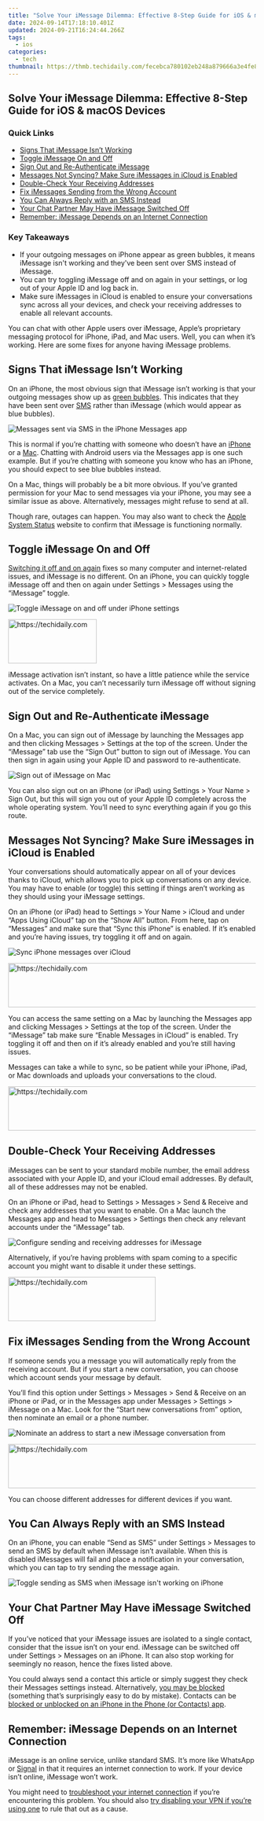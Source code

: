 ```yaml
---
title: "Solve Your iMessage Dilemma: Effective 8-Step Guide for iOS & macOS Devices"
date: 2024-09-14T17:18:10.401Z
updated: 2024-09-21T16:24:44.266Z
tags:
  - ios
categories:
  - tech
thumbnail: https://thmb.techidaily.com/fecebca780102eb248a879666a3e4fe860316aff4213c58165eb8b500d82b1f1.jpg
---
```


## Solve Your iMessage Dilemma: Effective 8-Step Guide for iOS & macOS Devices

### Quick Links

* [Signs That iMessage Isn’t Working](https://blog-min.techidaily.com/how-to-fix-corrupt-video-files-of-reno-10-proplus-5g-using-video-repair-utility-by-stellar-video-repair-mobile-video-repair/)
* [Toggle iMessage On and Off](https://android-unlock.techidaily.com/how-to-unlock-vivo-s17-pro-pattern-lock-if-forgotten-6-ways-by-drfone-android/)
* [Sign Out and Re-Authenticate iMessage](https://on-screen-recording.techidaily.com/record-internal-audio-in-android-without-root-4-ways-for-2024/)
* [Messages Not Syncing? Make Sure iMessages in iCloud is Enabled](https://youtube-help.techidaily.com/in-2024-ideal-changing-voices-for-online-influencers/)
* [Double-Check Your Receiving Addresses](https://facebook-videos.techidaily.com/in-2024-streamline-access-top-strategies-for-recent-fb-video-tracks/)
* [Fix iMessages Sending from the Wrong Account](https://facebook-clips.techidaily.com/2024-approved-vidharvest-instagram-live-fb/)
* [You Can Always Reply with an SMS Instead](https://fox-hovers.techidaily.com/updated-2024-approved-the-ultimate-list-10-best-date-counting-clocks-androidios/)
* [Your Chat Partner May Have iMessage Switched Off](https://facebook-video-share.techidaily.com/new-2024-approved-elevate-your-youtube-traffic-best-hash-tactics-explained/)
* [Remember: iMessage Depends on an Internet Connection](https://buynow-tips.techidaily.com/how-the-netgear-nighthawk-ax8-mesh-range-extender-shapes-up-in-the-era-of-wi-fi-6-an-essential-review/)

### Key Takeaways

* If your outgoing messages on iPhone appear as green bubbles, it means iMessage isn't working and they've been sent over SMS instead of iMessage.
* You can try toggling iMessage off and on again in your settings, or log out of your Apple ID and log back in.
* Make sure iMessages in iCloud is enabled to ensure your conversations sync across all your devices, and check your receiving addresses to enable all relevant accounts.

 You can chat with other Apple users over iMessage, Apple’s proprietary messaging protocol for iPhone, iPad, and Mac users. Well, you can when it’s working. Here are some fixes for anyone having iMessage problems.

##  Signs That iMessage Isn’t Working

 On an iPhone, the most obvious sign that iMessage isn’t working is that your outgoing messages show up as [green bubbles](https://fake-location.techidaily.com/is-pgsharp-legal-when-you-are-playing-pokemon-on-realme-12plus-5g-drfone-by-drfone-virtual-android/). This indicates that they have been sent over [SMS](https://network-issues.techidaily.com/nvidia-patch-rtx210-win11-driver-update/) rather than iMessage (which would appear as blue bubbles).

![Messages sent via SMS in the iPhone Messages app](https://static1.howtogeekimages.com/wordpress/wp-content/uploads/2023/07/green_bubbles.jpg) 

 This is normal if you’re chatting with someone who doesn’t have an [iPhone](https://vimeo-videos.techidaily.com/in-2024-quick-vimeo-transformation-tips-easy-to-create-gifs/) or a [Mac](https://techno-recovery.techidaily.com/cat5-or-cat6-choosing-the-right-ethernet-cable-for-your-network-needs/). Chatting with Android users via the Messages app is one such example. But if you’re chatting with someone you know who has an iPhone, you should expect to see blue bubbles instead.

 On a Mac, things will probably be a bit more obvious. If you’ve granted permission for your Mac to send messages via your iPhone, you may see a similar issue as above. Alternatively, messages might refuse to send at all.

 Though rare, outages can happen. You may also want to check the [Apple System Status](https://www.apple.com/au/support/systemstatus/) website to confirm that iMessage is functioning normally.

##  Toggle iMessage On and Off

[Switching it off and on again](https://fox-helps.techidaily.com/new-drone-racers-manual-fundamentals-to-high-scores-and-best-drones/) fixes so many computer and internet-related issues, and iMessage is no different. On an iPhone, you can quickly toggle iMessage off and then on again under Settings > Messages using the “iMessage” toggle.

![Toggle iMessage on and off under iPhone settings](https://static1.howtogeekimages.com/wordpress/wp-content/uploads/2023/07/toggle_imessage.jpg) 

<!-- affiliate ads begin -->
<a href="https://aligracehair.sjv.io/c/5597632/2135367/19272" target="_top" id="2135367">
  <img src="//a.impactradius-go.com/display-ad/19272-2135367" border="0" alt="https://techidaily.com" width="180" height="90"/>
</a>
<img height="0" width="0" src="https://aligracehair.sjv.io/i/5597632/2135367/19272" style="position:absolute;visibility:hidden;" border="0" />
<!-- affiliate ads end -->

 iMessage activation isn’t instant, so have a little patience while the service activates. On a Mac, you can’t necessarily turn iMessage off without signing out of the service completely.

##  Sign Out and Re-Authenticate iMessage

 On a Mac, you can sign out of iMessage by launching the Messages app and then clicking Messages > Settings at the top of the screen. Under the “iMessage” tab use the “Sign Out” button to sign out of iMessage. You can then sign in again using your Apple ID and password to re-authenticate.

![Sign out of iMessage on Mac](https://static1.howtogeekimages.com/wordpress/wp-content/uploads/2023/07/sign_out_imessage_mac.png) 

 You can also sign out on an iPhone (or iPad) using Settings > Your Name > Sign Out, but this will sign you out of your Apple ID completely across the whole operating system. You’ll need to sync everything again if you go this route.

##  Messages Not Syncing? Make Sure iMessages in iCloud is Enabled

 Your conversations should automatically appear on all of your devices thanks to iCloud, which allows you to pick up conversations on any device. You may have to enable (or toggle) this setting if things aren’t working as they should using your iMessage settings.

 On an iPhone (or iPad) head to Settings > Your Name > iCloud and under “Apps Using iCloud” tap on the “Show All” button. From here, tap on “Messages” and make sure that “Sync this iPhone” is enabled. If it’s enabled and you’re having issues, try toggling it off and on again.

![Sync iPhone messages over iCloud](https://static1.howtogeekimages.com/wordpress/wp-content/uploads/2023/07/sync_iphone_messages.jpg) 

<!-- affiliate ads begin -->
<a href="https://appsumo.8odi.net/c/5597632/2082542/7443" target="_top" id="2082542">
  <img src="//a.impactradius-go.com/display-ad/7443-2082542" border="0" alt="https://techidaily.com" width="728" height="90"/>
</a>
<img height="0" width="0" src="https://appsumo.8odi.net/i/5597632/2082542/7443" style="position:absolute;visibility:hidden;" border="0" />
<!-- affiliate ads end -->

 You can access the same setting on a Mac by launching the Messages app and clicking Messages > Settings at the top of the screen. Under the “iMessage” tab make sure “Enable Messages in iCloud” is enabled. Try toggling it off and then on if it’s already enabled and you’re still having issues.

 Messages can take a while to sync, so be patient while your iPhone, iPad, or Mac downloads and uploads your conversations to the cloud.

<!-- affiliate ads begin -->
<a href="https://appsumo.8odi.net/c/5597632/2123733/7443" target="_top" id="2123733">
  <img src="//a.impactradius-go.com/display-ad/7443-2123733" border="0" alt="https://techidaily.com" width="728" height="90"/>
</a>
<img height="0" width="0" src="https://appsumo.8odi.net/i/5597632/2123733/7443" style="position:absolute;visibility:hidden;" border="0" />
<!-- affiliate ads end -->

##  Double-Check Your Receiving Addresses

 iMessages can be sent to your standard mobile number, the email address associated with your Apple ID, and your iCloud email addresses. By default, all of these addresses may not be enabled.

 On an iPhone or iPad, head to Settings > Messages > Send & Receive and check any addresses that you want to enable. On a Mac launch the Messages app and head to Messages > Settings then check any relevant accounts under the “iMessage” tab.

![Configure sending and receiving addresses for iMessage](https://static1.howtogeekimages.com/wordpress/wp-content/uploads/2023/07/receive_reply_from.jpg) 

 Alternatively, if you’re having problems with spam coming to a specific account you might want to disable it under these settings.

<!-- affiliate ads begin -->
<a href="https://aligracehair.sjv.io/c/5597632/2135413/19272" target="_top" id="2135413">
  <img src="//a.impactradius-go.com/display-ad/19272-2135413" border="0" alt="https://techidaily.com" width="300" height="90"/>
</a>
<img height="0" width="0" src="https://aligracehair.sjv.io/i/5597632/2135413/19272" style="position:absolute;visibility:hidden;" border="0" />
<!-- affiliate ads end -->

##  Fix iMessages Sending from the Wrong Account

 If someone sends you a message you will automatically reply from the receiving account. But if you start a new conversation, you can choose which account sends your message by default.

 You’ll find this option under Settings > Messages > Send & Receive on an iPhone or iPad, or in the Messages app under Messages > Settings > iMessage on a Mac. Look for the “Start new conversations from” option, then nominate an email or a phone number.

![Nominate an address to start a new iMessage conversation from](https://static1.howtogeekimages.com/wordpress/wp-content/uploads/2023/07/start_convo_from.png) 

<!-- affiliate ads begin -->
<a href="https://appsumo.8odi.net/c/5597632/2100526/7443" target="_top" id="2100526">
  <img src="//a.impactradius-go.com/display-ad/7443-2100526" border="0" alt="https://techidaily.com" width="728" height="90"/>
</a>
<img height="0" width="0" src="https://appsumo.8odi.net/i/5597632/2100526/7443" style="position:absolute;visibility:hidden;" border="0" />
<!-- affiliate ads end -->

 You can choose different addresses for different devices if you want.

##  You Can Always Reply with an SMS Instead

 On an iPhone, you can enable “Send as SMS” under Settings > Messages to send an SMS by default when iMessage isn’t available. When this is disabled iMessages will fail and place a notification in your conversation, which you can tap to try sending the message again.

![Toggle sending as SMS when iMessage isn't working on iPhone](https://static1.howtogeekimages.com/wordpress/wp-content/uploads/2023/07/send_as_sms.jpg) 

##  Your Chat Partner May Have iMessage Switched Off

 If you’ve noticed that your iMessage issues are isolated to a single contact, consider that the issue isn’t on your end. iMessage can be switched off under Settings > Messages on an iPhone. It can also stop working for seemingly no reason, hence the fixes listed above.

 You could always send a contact this article or simply suggest they check their Messages settings instead. Alternatively, [you may be blocked](https://some-guidance.techidaily.com/new-the-ultimate-compilation-of-html5s-best-video-tools/) (something that’s surprisingly easy to do by mistake). Contacts can be [blocked or unblocked on an iPhone in the Phone (or Contacts) app](https://article-helps.techidaily.com/dramatic-lighting-in-hdr-portrait-photography/).

##  Remember: iMessage Depends on an Internet Connection

 iMessage is an online service, unlike standard SMS. It’s more like WhatsApp or [Signal](https://vp-tips.techidaily.com/updated-master-your-livestream-essential-tips-for-top-9-filters/) in that it requires an internet connection to work. If your device isn’t online, iMessage won’t work.

 You might need to [troubleshoot your internet connection](https://article-posts.techidaily.com/pioneering-medical-messaging-in-digital-advertising/) if you’re encountering this problem. You should also [try disabling your VPN if you’re using one](https://tiktok-clips.techidaily.com/updated-in-2024-pioneer-your-personal-brand-in-tiktok-with-dynamic-backgrounds/) to rule that out as a cause.

<ins class="adsbygoogle"
     style="display:block"
     data-ad-format="autorelaxed"
     data-ad-client="ca-pub-7571918770474297"
     data-ad-slot="1223367746"></ins>

<ins class="adsbygoogle"
     style="display:block"
     data-ad-client="ca-pub-7571918770474297"
     data-ad-slot="8358498916"
     data-ad-format="auto"
     data-full-width-responsive="true"></ins>



